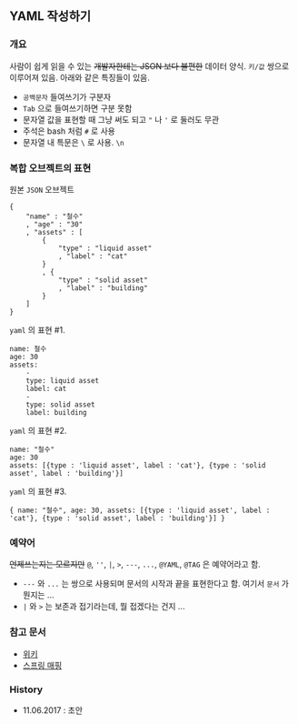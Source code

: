 ## YAML 작성하기 



### 개요
사람이 쉽게 읽을 수 있는 ~~개발자한테는 JSON 보다 불편한~~ 데이터 양식.
`키/값` 쌍으로 이루어져 있음. 아래와 같은 특징들이 있음.

- `공백문자` 들여쓰기가 구분자
- `Tab` 으로 들여쓰기하면 구분 못함
- 문자열 값을 표현할 때 그냥 써도 되고 `"` 나  `'` 로 둘러도 무관
- 주석은 bash 처럼 `#` 로 사용
- 문자열 내 특문은 `\` 로 사용. `\n` 


### 복합 오브젝트의 표현
원본 `JSON` 오브젝트
```
{
    "name" : "철수"
    , "age" : "30"
    , "assets" : [
    	{
        	"type" : "liquid asset"
            , "label" : "cat"
        }
        , {
        	"type" : "solid asset"
            , "label" : "building"
        }
    ]
}
```

`yaml` 의 표현 #1.
```
name: 철수
age: 30
assets: 
    -
    type: liquid asset
    label: cat
    -
    type: solid asset
    label: building
```

`yaml` 의 표현 #2.
```
name: "철수"
age: 30
assets: [{type : 'liquid asset', label : 'cat'}, {type : 'solid asset', label : 'building'}]
```

`yaml` 의 표현 #3.
```
{ name: "철수", age: 30, assets: [{type : 'liquid asset', label : 'cat'}, {type : 'solid asset', label : 'building'}] }
```

### 예약어
~~언제쓰는지는 모르지만~~ `@`, `''`, `|`, `>`, `---`, `...`, `@YAML`, `@TAG` 은 예약어라고 함.

- `---` 와 `...` 는 쌍으로 사용되며 문서의 시작과 끝을 표현한다고 함. 여기서 `문서` 가 뭔지는 ...
- `|` 와 `>` 는 보존과 접기라는데, 뭘 접겠다는 건지 ... 


### 참고 문서

- [위키](https://ko.wikipedia.org/wiki/YAML)
- [스프링 매핑](http://blog.saltfactory.net/load-yaml-file-in-spring/)

### History

- 11.06.2017 : 초안 
